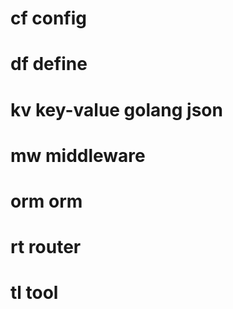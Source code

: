 # cf config

# df define

# kv key-value  golang json

# mw middleware

# orm orm

# rt router

# tl tool